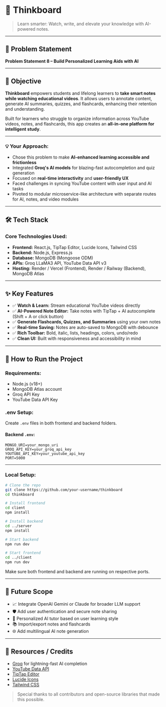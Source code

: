 # 🚀 **Thinkboard**

> Learn smarter: Watch, write, and elevate your knowledge with AI-powered notes.

---

## 📌 Problem Statement

**Problem Statement 8 – Build Personalized Learning Aids with AI**

---

## 🎯 Objective

**Thinkboard** empowers students and lifelong learners to **take smart notes while watching educational videos**. It allows users to annotate content, generate AI summaries, quizzes, and flashcards, enhancing their retention and understanding.

Built for learners who struggle to organize information across YouTube videos, notes, and flashcards, this app creates an **all-in-one platform for intelligent study**.

---

### 💡 Your Approach:  
- Chose this problem to make **AI-enhanced learning accessible and frictionless**
- Integrated **Groq's AI models** for blazing-fast autocompletion and quiz generation
- Focused on **real-time interactivity** and **user-friendly UX**
- Faced challenges in syncing YouTube content with user input and AI tasks
- Pivoted to modular microservice-like architecture with separate routes for AI, notes, and video modules

---

## 🛠️ Tech Stack

### Core Technologies Used:

- **Frontend:** React.js, TipTap Editor, Lucide Icons, Tailwind CSS  
- **Backend:** Node.js, Express.js  
- **Database:** MongoDB (Mongoose ODM)  
- **APIs:** Groq LLaMA3 API, YouTube Data API v3  
- **Hosting:** Render / Vercel (Frontend), Render / Railway (Backend), MongoDB Atlas

---

## ✨ Key Features

- ✅ **Watch & Learn:** Stream educational YouTube videos directly  
- ✅ **AI-Powered Note Editor:** Take notes with TipTap + AI autocomplete (Shift + A or click button)  
- ✅ **Generate Flashcards, Quizzes, and Summaries** using your own notes  
- ✅ **Real-time Saving:** Notes are auto-saved to MongoDB with debounce  
- ✅ **Rich Toolbar:** Bold, italic, lists, headings, colors, undo/redo  
- ✅ **Clean UI:** Built with responsiveness and accessibility in mind

---

## 🧪 How to Run the Project

### Requirements:
- Node.js (v18+)
- MongoDB Atlas account
- Groq API Key
- YouTube Data API Key

### .env Setup:
Create `.env` files in both frontend and backend folders.

#### Backend `.env`:
```env
MONGO_URI=your_mongo_uri
GROQ_API_KEY=your_groq_api_key
YOUTUBE_API_KEY=your_youtube_api_key
PORT=5000
```

---

### Local Setup:
```bash
# Clone the repo
git clone https://github.com/your-username/thinkboard
cd thinkboard

# Install frontend
cd client
npm install

# Install backend
cd ../server
npm install

# Start backend
npm run dev

# Start frontend
cd ../client
npm run dev
```

Make sure both frontend and backend are running on respective ports.

---

## 🧬 Future Scope

- 📈 Integrate OpenAI Gemini or Claude for broader LLM support  
- 🛡️ Add user authentication and secure note sharing  
- 🎯 Personalized AI tutor based on user learning style  
- 📚 Import/export notes and flashcards  
- 🌐 Add multilingual AI note generation  

---

## 📎 Resources / Credits

- [Groq](https://groq.com/) for lightning-fast AI completion  
- [YouTube Data API](https://developers.google.com/youtube/v3)  
- [TipTap Editor](https://tiptap.dev)  
- [Lucide Icons](https://lucide.dev)  
- [Tailwind CSS](https://tailwindcss.com)  

> Special thanks to all contributors and open-source libraries that made this possible.
